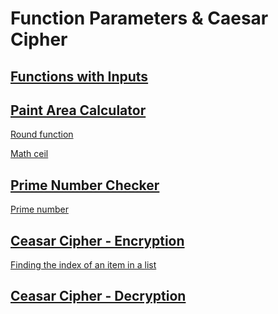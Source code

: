 # Function Parameters & Caesar Cipher

## [Functions with Inputs](https://replit.com/@fadhilhaka/day-8-start#main.py)

## [Paint Area Calculator](https://replit.com/@fadhilhaka/day-8-1-exercise#main.py)

[Round function](https://www.w3schools.com/python/ref_func_round.asp)

[Math ceil](https://www.w3schools.com/python/ref_math_ceil.asp)

## [Prime Number Checker](https://replit.com/@fadhilhaka/day-8-2-exercise)

[Prime number](https://en.wikipedia.org/wiki/Prime_number)

## [Ceasar Cipher - Encryption](https://replit.com/@fadhilhaka/caesar-cipher-1-start#main.py)

[Finding the index of an item in a list](https://stackoverflow.com/questions/176918/finding-the-index-of-an-item-in-a-list)

## [Ceasar Cipher - Decryption](https://replit.com/@fadhilhaka/caesar-cipher-2-start#main.py)
